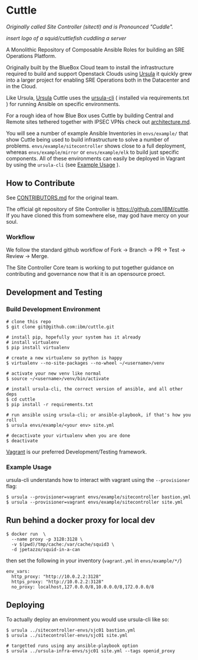 # Cuttle

_Originally called Site Controller (sitectl) and is Pronounced "Cuddle"._

_insert logo of a squid/cuttlefish cuddling a server_

A Monolithic Repository of Composable Ansible Roles for building an SRE Operations Platform.

Originally built by the BlueBox Cloud team to install the infrastructure required to build and
support Openstack Clouds using [Ursula](http://github.com/blueboxgroup/ursula) it quickly grew into
a larger project for enabling SRE Operations both in the Datacenter and in the Cloud.

Like Ursula, [Ursula](http://github.com/blueboxgroup/ursula) Cuttle uses the
[ursula-cli](https://github.com/blueboxgroup/ursula-cli) ( installed via requirements.txt )
for running Ansible on specific environments.

For a rough idea of how Blue Box uses Cuttle by building Central and Remote sites
tethered together with IPSEC VPNs check out [architecture.md](architecture.md).

You will see a number of example Ansible Inventories in `envs/example/` that
show Cuttle being used to build infrastructure to solve a number of problems.
`envs/example/sitecontroller` shows close to a full deployment, whereas
`envs/example/mirror` or `envs/example/elk` to build just specific components.
All of these environments can easily be deployed in Vagrant by using the `ursula-cli`
 (see [Example Usage](#example-usage) ).

How to Contribute
-----------------

See [CONTRIBUTORS.md](CONTRIBUTORS.md) for the original team.

The official git repository of Site Controller is https://github.com/IBM/cuttle.
If you have cloned this from somewhere else, may god have mercy on your soul.

### Workflow

We follow the standard github workflow of Fork -> Branch -> PR -> Test -> Review -> Merge.

The Site Controller Core team is working to put together guidance on contributing and
governance now that it is an opensource proect.

Development and Testing
-----------------------

### Build Development Environment

```
# clone this repo
$ git clone git@github.com:ibm/cuttle.git

# install pip, hopefully your system has it already
# install virtualenv
$ pip install virtualenv

# create a new virtualenv so python is happy
$ virtualenv --no-site-packages --no-wheel ~/<username>/venv

# activate your new venv like normal
$ source ~/<username>/venv/bin/activate

# install ursula-cli, the correct version of ansible, and all other deps
$ cd cuttle
$ pip install -r requirements.txt

# run ansible using ursula-cli; or ansible-playbook, if that's how you roll
$ ursula envs/example/<your env> site.yml

# decactivate your virtualenv when you are done
$ deactivate
```

[Vagrant](https://www.vagrantup.com/) is our preferred Development/Testing framework.

### Example Usage

ursula-cli understands how to interact with vagrant using the `--provisioner` flag:

```
$ ursula --provisioner=vagrant envs/example/sitecontroller bastion.yml
$ ursula --provisioner=vagrant envs/example/sitecontroller site.yml
```

## Run behind a docker proxy for local dev

```
$ docker run  \
  --name proxy -p 3128:3128 \
  -v $(pwd)/tmp/cache:/var/cache/squid3 \
  -d jpetazzo/squid-in-a-can
```

then set the following in your inventory (`vagrant.yml` in `envs/example/*/`)

```
env_vars:
  http_proxy: "http://10.0.2.2:3128"
  https_proxy: "http://10.0.2.2:3128"
  no_proxy: localhost,127.0.0.0/8,10.0.0.0/8,172.0.0.0/8

```

Deploying
---------

To actually deploy an environment you would use ursula-cli like so:

```
$ ursula ../sitecontroller-envs/sjc01 bastion.yml
$ ursula ../sitecontroller-envs/sjc01 site.yml

# targetted runs using any ansible-playbook option
$ ursula ../ursula-infra-envs/sjc01 site.yml --tags openid_proxy
```
